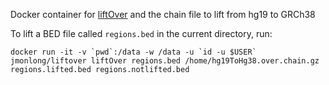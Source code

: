 Docker container for [liftOver](https://hgdownload.soe.ucsc.edu/downloads.html#source_downloads) and the chain file to lift from hg19 to GRCh38

To lift a BED file called `regions.bed` in the current directory, run:

```
docker run -it -v `pwd`:/data -w /data -u `id -u $USER` jmonlong/liftover liftOver regions.bed /home/hg19ToHg38.over.chain.gz regions.lifted.bed regions.notlifted.bed
```
